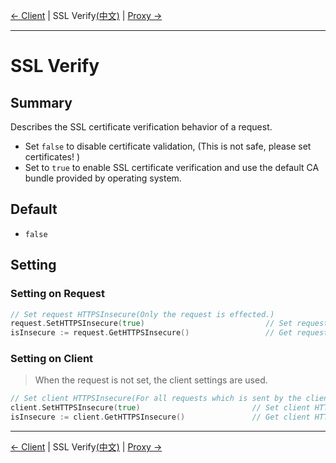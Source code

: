 [← Client](2-Client-EN.md) | SSL Verify[(中文)](3-Verify-CN.md) | [Proxy →](4-Proxy-EN.md)
***

# SSL Verify

## Summary
Describes the SSL certificate verification behavior of a request.
- Set `false` to disable certificate validation, (This is not safe, please set certificates! )
- Set to `true` to enable SSL certificate verification and use the default CA bundle provided by operating system.

## Default
- `false` 

## Setting
### Setting on Request
```go
// Set request HTTPSInsecure(Only the request is effected.)
request.SetHTTPSInsecure(true)                           // Set request HTTPSInsecure to true.
isInsecure := request.GetHTTPSInsecure()                 // Get request HTTPSInsecure.
```

### Setting on Client
> When the request is not set, the client settings are used.

```go
// Set client HTTPSInsecure(For all requests which is sent by the client.)
client.SetHTTPSInsecure(true)                         // Set client HTTPSInsecure to true.
isInsecure := client.GetHTTPSInsecure()               // Get client HTTPSInsecure.
```

***
[← Client](2-Client-EN.md) | SSL Verify[(中文)](3-Verify-CN.md) | [Proxy →](4-Proxy-EN.md)
